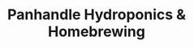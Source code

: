---
title: "Panhandle Hydroponics & Homebrewing"
url: /martinsburg/panhandle-hydroponics-and-homebrewing/
shop: brewery
---